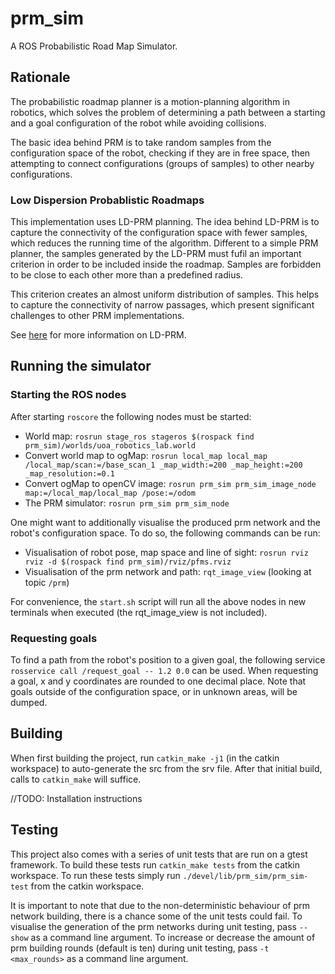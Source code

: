 # prm_sim
A ROS Probabilistic Road Map Simulator.

## Rationale

The probabilistic roadmap planner is a motion-planning algorithm in robotics, which solves the problem of determining a path between a starting and a goal configuration of the robot while avoiding collisions.

The basic idea behind PRM is to take random samples from the configuration space of the robot, checking if they are in free space, then attempting to connect configurations (groups of samples) to other nearby configurations.

### Low Dispersion Probablistic Roadmaps

This implementation uses LD-PRM planning. The idea behind LD-PRM is to capture the connectivity of the configuration space with fewer samples, which reduces the running time of the algorithm. Different to a simple PRM planner, the samples generated by the LD-PRM must fufil an important criterion in order to be included inside the roadmap. Samples are forbidden to be close to each other more than a predefined radius.

This criterion creates an almost uniform distribution of samples. This helps to capture the connectivity of narrow passages, which present significant challenges to other PRM implementations.

See [here](http://cdn.intechopen.com/pdfs/45913.pdf) for more information on LD-PRM.

## Running the simulator
### Starting the ROS nodes

After starting `roscore` the following nodes must be started:

- World map: `rosrun stage_ros stageros $(rospack find prm_sim)/worlds/uoa_robotics_lab.world`
- Convert world map to ogMap: `rosrun local_map local_map /local_map/scan:=/base_scan_1 _map_width:=200 _map_height:=200 _map_resolution:=0.1`
- Convert ogMap to openCV image: `rosrun prm_sim prm_sim_image_node map:=/local_map/local_map /pose:=/odom`
- The PRM simulator: `rosrun prm_sim prm_sim_node`

One might want to additionally visualise the produced prm network and the robot's configuration space. To do so, the following commands can be run:
- Visualisation of robot pose, map space and line of sight: `rosrun rviz rviz -d $(rospack find prm_sim)/rviz/pfms.rviz`
- Visualisation of the prm network and path: `rqt_image_view` (looking at topic `/prm`)

For convenience, the `start.sh` script will run all the above nodes in new terminals when executed (the rqt_image_view is not included).

### Requesting goals

To find a path from the robot's position to a given goal, the following service `rosservice call /request_goal -- 1.2 0.0` can be used. When requesting a goal, x and y coordinates are rounded to one decimal place. Note that goals outside of the configuration space, or in unknown areas, will be dumped.

## Building

When first building the project, run `catkin_make -j1` (in the catkin workspace) to auto-generate the src from the srv file. After that initial build, calls to `catkin_make` will suffice.

//TODO: Installation instructions

## Testing

This project also comes with a series of unit tests that are run on a gtest framework. To build these tests run `catkin_make tests` from the catkin workspace. To run these tests simply run `./devel/lib/prm_sim/prm_sim-test` from the catkin workspace.

It is important to note that due to the non-deterministic behaviour of prm network building, there is a chance some of the unit tests could fail. To visualise the generation of the prm networks during unit testing, pass `--show` as a command line argument. To increase or decrease the amount of prm building rounds (default is ten) during unit testing, pass `-t <max_rounds>` as a command line argument.
